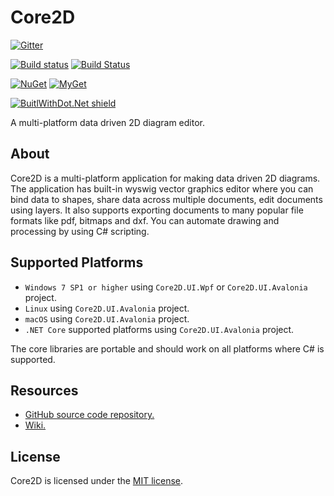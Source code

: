 # Core2D

[![Gitter](https://badges.gitter.im/wieslawsoltes/Core2D.svg)](https://gitter.im/wieslawsoltes/Core2D?utm_source=badge&utm_medium=badge&utm_campaign=pr-badge)

[![Build status](https://ci.appveyor.com/api/projects/status/7k1e0voeit7od9bw/branch/master?svg=true)](https://ci.appveyor.com/project/wieslawsoltes/core2d/branch/master)
[![Build Status](https://dev.azure.com/wieslawsoltes/Core2D/_apis/build/status/wieslawsoltes.Core2D)](https://dev.azure.com/wieslawsoltes/Core2D/_build/latest?definitionId=1)

[![NuGet](https://img.shields.io/nuget/v/Core2D.Model.svg)](https://www.nuget.org/packages/Core2D.Model)
[![MyGet](https://img.shields.io/myget/core2d-nightly/vpre/Core2D.Model.svg?label=myget)](https://www.myget.org/gallery/core2d-nightly) 

[![BuitlWithDot.Net shield](https://builtwithdot.net/project/116/core2d/badge)](https://builtwithdot.net/project/116/core2d)

A multi-platform data driven 2D diagram editor.

## About

Core2D is a multi-platform application for making data driven 2D diagrams. 
The application has built-in wyswig vector graphics editor where you can bind data to shapes, 
share data across multiple documents, edit documents using layers. 
It also supports exporting documents to many popular file formats like pdf, bitmaps and dxf. 
You can automate drawing and processing by using C# scripting.

## Supported Platforms

* `Windows 7 SP1 or higher` using `Core2D.UI.Wpf` or `Core2D.UI.Avalonia` project.
* `Linux` using `Core2D.UI.Avalonia` project.
* `macOS` using `Core2D.UI.Avalonia` project.
* `.NET Core` supported platforms using `Core2D.UI.Avalonia` project.

The core libraries are portable and should work on all platforms where C# is supported.

## Resources

* [GitHub source code repository.](https://github.com/wieslawsoltes/Core2D)
* [Wiki.](https://github.com/wieslawsoltes/Core2D/wiki)

## License

Core2D is licensed under the [MIT license](LICENSE.TXT).
